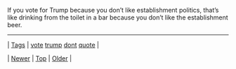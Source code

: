 <!--
title: If you vote for Trump because you don&rsquo;t like establishment politics, that&rsquo;s like drinking from the toilet in a bar because you don&rsquo;t like the establishment beer.
date: 2020-06-28T15:27:00.108Z
tags: vote, trump, dont, quote
-->




If you vote for Trump because you don&rsquo;t like establishment politics, that&rsquo;s like drinking from the toilet in a bar because you don&rsquo;t like the establishment beer.

<!--BOTTOM-POST-NAVIGATION-->
---

| [Tags](tags.md) | [vote](tag-vote.md) [trump](tag-trump.md) [dont](tag-dont.md) [quote](tag-quote.md) |

| [Newer](140208232335.md) | [Top](index.md) | [Older](140288290157.md) |